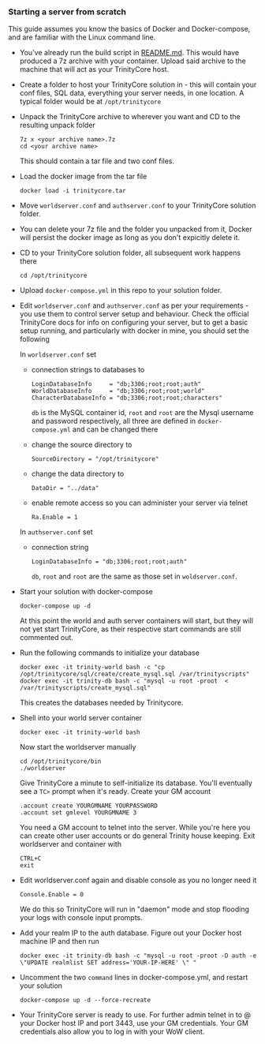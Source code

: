 ### Starting a server from scratch

This guide assumes you know the basics of Docker and Docker-compose, and are familiar with the Linux command line.

- You've already run the build script in [README.md](./README.md). This would have produced a 7z archive with your container. Upload said archive to the machine that will act as your TrinityCore host.

 - Create a folder to host your TrinityCore solution in - this will contain your conf files, SQL data, everything your server needs, in one location. A typical folder would be at `/opt/trinitycore`
 
- Unpack the TrinityCore archive to wherever you want and CD to the resulting unpack folder 
      
      7z x <your archive name>.7z
      cd <your archive name>
  
  This should contain a tar file and two conf files.
  
- Load the docker image from the tar file

      docker load -i trinitycore.tar
 
 - Move `worldserver.conf` and `authserver.conf` to your TrinityCore solution folder.
 
 - You can delete your 7z file and the folder you unpacked from it, Docker will persist the docker image as long as you don't expicitly delete it. 
 
 - CD to your TrinityCore solution folder, all subsequent work happens there
 
       cd /opt/trinitycore
 
 - Upload `docker-compose.yml` in this repo to your solution folder.

  - Edit `worldserver.conf` and `authserver.conf` as per your requirements - you use them to control server setup and behaviour. Check the official TrinityCore docs for info on configuring your server, but to get a basic setup running, and particularly with docker in mine, you should set the following 
  
      In `worldserver.conf` set
      
      - connection strings to databases to

            LoginDatabaseInfo     = "db;3306;root;root;auth"
            WorldDatabaseInfo     = "db;3306;root;root;world"
            CharacterDatabaseInfo = "db;3306;root;root;characters"
        
        `db` is the MySQL container id, `root` and `root` are the Mysql username and password respectively, all three are defined in `docker-compose.yml` and can be changed there

      - change the source directory to
      
            SourceDirectory = "/opt/trinitycore"

      - change the data directory to
      
            DataDir = "../data"
            
      - enable remote access so you can administer your server via telnet

            Ra.Enable = 1
          
      In `authserver.conf` set   
      
      - connection string 
      
            LoginDatabaseInfo = "db;3306;root;root;auth"
      
        `db`, `root` and `root` are the same as those set in `woldserver.conf`.

- Start your solution with docker-compose

      docker-compose up -d
  
  At this point the world and auth server containers will start, but they will not yet start TrinityCore, as their respective start commands are still commented out.
      
- Run the following commands to initialize your database      

      docker exec -it trinity-world bash -c "cp /opt/trinitycore/sql/create/create_mysql.sql /var/trinityscripts"
      docker exec -it trinity-db bash -c "mysql -u root -proot  < /var/trinityscripts/create_mysql.sql"
      
  This creates the databases needed by Trinitycore.    
    
- Shell into your world server container 

      docker exec -it trinity-world bash
   
   Now start the worldserver manually
   
      cd /opt/trinitycore/bin
      ./worldserver
      
   Give TrinityCore a minute to self-initialize its database. You'll eventually see a `TC>` prompt when it's ready. Create your GM account
   
      .account create YOURGMNAME YOURPASSWORD
      .account set gmlevel YOURGMNAME 3
    
    You need a GM account to telnet into the server. While you're here you can create other user accounts or do general Trinity house keeping. Exit worldserver and container with 
    
      CTRL+C
      exit
      
- Edit worldserver.conf again and disable console as you no longer need it

      Console.Enable = 0
      
   We do this so TrinityCore will run in "daemon" mode and stop flooding your logs with console input prompts.

- Add your realm IP to the auth database. Figure out your Docker host machine IP and then run

      docker exec -it trinity-db bash -c "mysql -u root -proot -D auth -e \"UPDATE realmlist SET address='YOUR-IP-HERE' \" "  
      
- Uncomment the two `command` lines in docker-compose.yml, and restart your solution
      
      docker-compose up -d --force-recreate

- Your TrinityCore server is ready to use.  For further admin telnet in to @ your Docker host IP and port 3443, use your GM credentials. Your GM credentials also allow you to log in with your WoW client.
